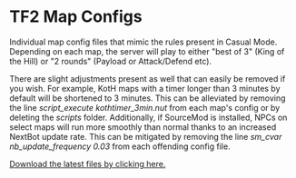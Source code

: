 # TF2 Map Configs
Individual map config files that mimic the rules present in Casual Mode. Depending on each map, the server will play to either "best of 3" (King of the Hill) or "2 rounds" (Payload or Attack/Defend etc). 

There are slight adjustments present as well that can easily be removed if you wish. For example, KotH maps with a timer longer than 3 minutes by default will be shortened to 3 minutes. This can be alleviated by removing the line *script_execute kothtimer_3min.nut* from each map's config or by deleting the *scripts* folder. Additionally, if SourceMod is installed, NPCs on select maps will run more smoothly than normal thanks to an increased NextBot update rate. This can be mitigated by removing the line *sm_cvar nb_update_frequency 0.03* from each offending config file.

[Download the latest files by clicking here.](https://github.com/aarmastah/mapconfigs/archive/refs/heads/main.zip)
